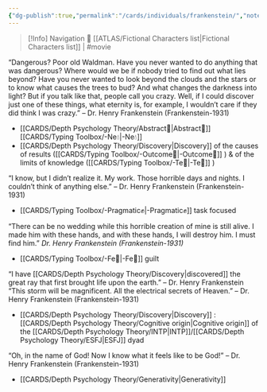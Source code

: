 ```yaml
---
{"dg-publish":true,"permalink":"/cards/individuals/frankenstein/","noteIcon":"","created":"2022-12-14T16:32:51.670+01:00","updated":"2023-04-21T10:13:19.247+02:00"}
---
```


> [!Info] Navigation 💠
> [[ATLAS/Fictional Characters list\|Fictional Characters list]] | #movie

“Dangerous? Poor old Waldman. Have you never wanted to do anything that was dangerous? Where would we be if nobody tried to find out what lies beyond? Have you never wanted to look beyond the clouds and the stars or to know what causes the trees to bud? And what changes the darkness into light? But if you talk like that, people call you crazy. Well, if I could discover just one of these things, what eternity is, for example, I wouldn’t care if they did think I was crazy.” – Dr. Henry Frankenstein (Frankenstein-1931)
- [[CARDS/Depth Psychology Theory/Abstract💭\|Abstract💭]] [[CARDS/Typing Toolbox/-Ne💧\|-Ne💧]] 
- [[CARDS/Depth Psychology Theory/Discovery\|Discovery]] of the causes of results ([[CARDS/Typing Toolbox/-Outcome🎯\|-Outcome🎯]] ) & of the limits of knowledge ([[CARDS/Typing Toolbox/-Te🏹\|-Te🏹]] )

“I know, but I didn’t realize it. My work. Those horrible days and nights. I couldn’t think of anything else.” – Dr. Henry Frankenstein (Frankenstein-1931)
- [[CARDS/Typing Toolbox/-Pragmatic✊\|-Pragmatic✊]] task focused 

“There can be no wedding while this horrible creation of mine is still alive. I made him with these hands, and with these hands, I will destroy him. I must find him.” *Dr. Henry Frankenstein (Frankenstein-1931)*
- [[CARDS/Typing Toolbox/-Fe💉\|-Fe💉]] guilt 

“I have [[CARDS/Depth Psychology Theory/Discovery\|discovered]] the great ray that first brought life upon the earth.” – Dr. Henry Frankenstein
“This storm will be magnificent. All the electrical secrets of Heaven.” – Dr. Henry Frankenstein (Frankenstein-1931)
- [[CARDS/Depth Psychology Theory/Discovery\|Discovery]] : [[CARDS/Depth Psychology Theory/Cognitive origin\|Cognitive origin]] of the [[CARDS/Depth Psychology Theory/INTP\|INTP]]/[[CARDS/Depth Psychology Theory/ESFJ\|ESFJ]] dyad

“Oh, in the name of God! Now I know what it feels like to be God!” – Dr. Henry Frankenstein (Frankenstein-1931)
- [[CARDS/Depth Psychology Theory/Generativity\|Generativity]] 